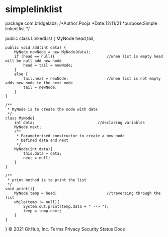 # simplelinklist
package com.bridgelabz;
/*Author:Pooja
*Date:12/11/21
*purpose:Simple linked list
 */

public class LinkedList {
    MyNode head,tail;

    public void add(int data) {
        MyNode newNode = new MyNode(data);
        if (head == null){                       //when list is empty head will be null add new node
            head = tail = newNode;
        }
        else {
            tail.next = newNode;                 //when list is not empty adds new node to the next node
            tail = newNode;
        }
    }

    /**
     * MyNode is to create the node with data
     */
    class MyNode{
        int data;                            //declaring variables
        MyNode next;
        /**
         * Parameterised constructor to create a new node
         * Defined data and next
         */
        MyNode(int data){
            this.data = data;
            next = null;
        }
    }

    /**
     * print method is to print the list
     */
    void print(){
        MyNode temp = head;                      //traversing through the list
        while(temp != null){
            System.out.print(temp.data + " --> ");
            temp = temp.next;
        }
    }

}
© 2021 GitHub, Inc.
Terms
Privacy
Security
Status
Docs
